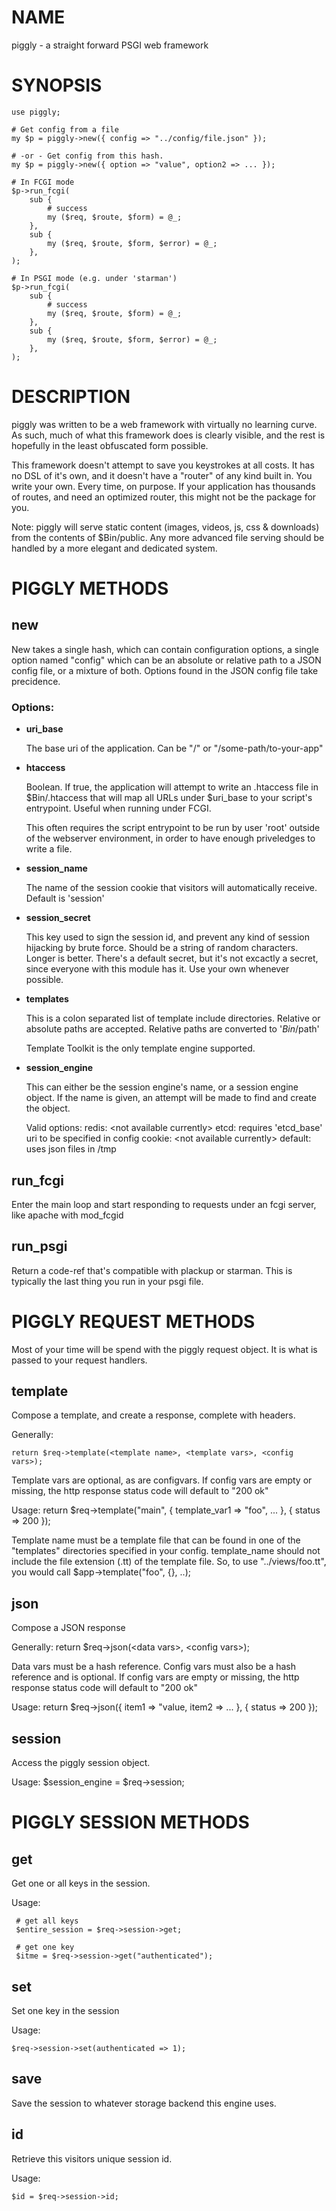 # NAME

piggly - a straight forward PSGI web framework

# SYNOPSIS

    use piggly;

    # Get config from a file
    my $p = piggly->new({ config => "../config/file.json" });

    # -or - Get config from this hash.
    my $p = piggly->new({ option => "value", option2 => ... });

    # In FCGI mode
    $p->run_fcgi(
        sub {
            # success
            my ($req, $route, $form) = @_;
        },
        sub {
            my ($req, $route, $form, $error) = @_;
        },
    );

    # In PSGI mode (e.g. under 'starman')
    $p->run_fcgi(
        sub {
            # success
            my ($req, $route, $form) = @_;
        },
        sub {
            my ($req, $route, $form, $error) = @_;
        },
    );

# DESCRIPTION

piggly was written to be a web framework with virtually 
no learning curve.  As such, much of what this framework does is 
clearly visible, and the rest is hopefully in the least
obfuscated form possible.  

This framework doesn't attempt to save you keystrokes at all costs.  It has no
DSL of it's own, and it doesn't have a "router" of any kind built in.  You write your 
own. Every time, on purpose.  If your application has thousands of routes, and need
an optimized router, this might not be the package for you.

Note: piggly will serve static content (images, videos, js, css & downloads) from the contents of $Bin/public. Any more advanced file serving should be handled by a more elegant and dedicated system. 

# PIGGLY METHODS

## new

New takes a single hash, which can contain configuration options, a single option 
named "config" which can be an absolute or relative path to a JSON config file, 
or a mixture of both.   Options found in the JSON config file take precidence.

### Options:

- **uri\_base**

    The base uri of the application. Can be "/" or "/some-path/to-your-app"

- **htaccess**

    Boolean.  If true, the application will attempt to write an .htaccess file 
    in $Bin/.htaccess that will map all URLs under $uri\_base to your script's 
    entrypoint.  Useful when running under FCGI.

    This often requires the script entrypoint to be run by user 'root' outside of 
    the webserver environment, in order to have enough priveledges to write a file.

- **session\_name**

    The name of the session cookie that visitors will automatically receive. Default is 'session'

- **session\_secret**

    This key used to sign the session id, and prevent any kind of session hijacking by brute force. 
    Should be a string of random characters. Longer is better. There's a default secret, but it's not
    excactly a secret, since everyone with this module has it.  Use your own whenever possible.

- **templates**

    This is a colon separated list of template include directories.  Relative or absolute
    paths are accepted.  Relative paths are converted to '$Bin/$path'

    Template Toolkit is the only template engine supported.

- **session\_engine**

    This can either be the session engine's name, or a session engine object.  If the name
    is given, an attempt will be made to find and create the object.

    Valid options: 
       redis: &lt;not available currently>
       etcd:  requires 'etcd\_base' uri to be specified in config
       cookie: &lt;not available currently>
       default: uses json files in /tmp

## run\_fcgi

Enter the main loop and start responding to requests under an fcgi server, like apache with mod\_fcgid

## run\_psgi

Return a code-ref that's compatible with plackup or starman.  This is typically the last thing you run in 
your psgi file.

# PIGGLY REQUEST METHODS

Most of your time will be spend with the piggly request object. It is what is passed to your
request handlers.

## template

Compose a template, and create a response, complete with headers.

Generally:

    return $req->template(<template name>, <template vars>, <config vars>);

Template vars are optional, as are configvars.  If config vars are empty or missing, the
http response status code will default to "200 ok"

Usage:
    return $req->template("main", { template\_var1 => "foo", ... }, { status => 200 });

Template name must be a template file that can be found in one of the "templates" directories
specified in your config.  template\_name should not include the file extension (.tt) of the 
template file.   So, to use "../views/foo.tt", you would call $app->template("foo", {}, ..);

## json

Compose a JSON response

Generally:
    return $req->json(&lt;data vars>, &lt;config vars>);

Data vars must be a hash reference. Config vars must also be a hash reference and is optional.
If config vars are empty or missing, the http response status code will default to "200 ok"

Usage:
    return $req->json({ item1 => "value, item2 => ... }, { status => 200 });

## session

Access the piggly session object.

Usage:
   $session\_engine = $req->session;

# PIGGLY SESSION METHODS

## get

Get one or all keys in the session. 

Usage:

     # get all keys
     $entire_session = $req->session->get;

     # get one key
     $itme = $req->session->get("authenticated");
     

## set

Set one key in the session

Usage:

    $req->session->set(authenticated => 1);

## save

Save the session to whatever storage backend this engine uses.

## id

Retrieve this visitors unique session id.

Usage:

    $id = $req->session->id;
